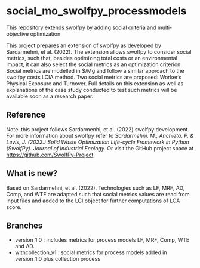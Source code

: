 # social_mo_swolfpy_processmodels
This repository extends swolfpy by adding social criteria and multi-objective optimization

This project prepares an extension of swolfpy as developed by Sardarmehni, et al. (2022). The extension allows swolfpy to consider social metrics, such that, besides optimizing total costs or an environmental impact, it can also select the social metrics as an optimization criterion. Social metrics are modelled in $/Mg and follow a similar approach to the swolfpy costs LCIA method. 
Two social metrics are proposed: Worker’s Physical Exposure and Turnover. 
Full details on this extension as well as explanations of the case study conducted to test such metrics will be available soon as a research paper. 

## Reference
Note: this project follows Sardarmenhi, et al. (2022) swolfpy development. For more information about swolfpy refer to *Sardarmehni, M., Anchieta, P. & Levis, J. (2022.) Solid Waste Optimization Life-cycle Framework in Python (SwolfPy). Journal of Industrial Ecology.*
Or visit the GitHub project space at https://github.com/SwolfPy-Project

## What is new?
Based on Sardarmehni, et al. (2022). Technologies such as LF, MRF, AD, Comp, and WTE are adapted such that social metrics values are read from input files and added to the LCI object for further computations of LCA score.

## Branches
- version_1.0 : includes metrics for process models LF, MRF, Comp, WTE and AD.
- withcollection_v1 : social metrics for process models added in version_1.0 plus collection process
